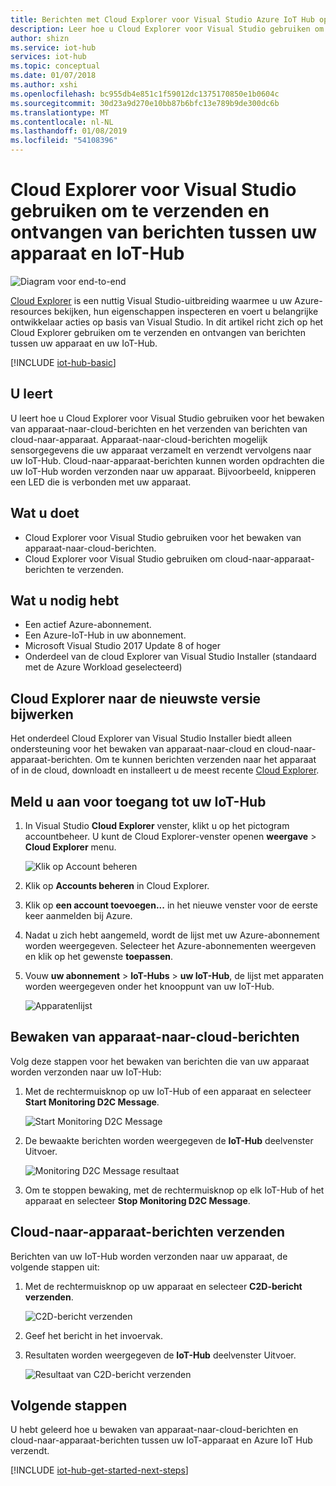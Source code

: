 ```yaml
---
title: Berichten met Cloud Explorer voor Visual Studio Azure IoT Hub op cloudapparaten beheren | Microsoft Docs
description: Leer hoe u Cloud Explorer voor Visual Studio gebruiken om te controleren van apparaat naar cloud-berichten en cloud naar apparaat-berichten in Azure IoT Hub verzenden.
author: shizn
ms.service: iot-hub
services: iot-hub
ms.topic: conceptual
ms.date: 01/07/2018
ms.author: xshi
ms.openlocfilehash: bc955db4e851c1f59012dc1375170850e1b0604c
ms.sourcegitcommit: 30d23a9d270e10bb87b6bfc13e789b9de300dc6b
ms.translationtype: MT
ms.contentlocale: nl-NL
ms.lasthandoff: 01/08/2019
ms.locfileid: "54108396"
---
```

# <a name="use-cloud-explorer-for-visual-studio-to-send-and-receive-messages-between-your-device-and-iot-hub"></a>Cloud Explorer voor Visual Studio gebruiken om te verzenden en ontvangen van berichten tussen uw apparaat en IoT-Hub

![Diagram voor end-to-end](media/iot-hub-get-started-e2e-diagram/2.png)

[Cloud Explorer](https://marketplace.visualstudio.com/items?itemName=ms-azuretools.CloudExplorerForVS) is een nuttig Visual Studio-uitbreiding waarmee u uw Azure-resources bekijken, hun eigenschappen inspecteren en voert u belangrijke ontwikkelaar acties op basis van Visual Studio. In dit artikel richt zich op het Cloud Explorer gebruiken om te verzenden en ontvangen van berichten tussen uw apparaat en uw IoT-Hub.

[!INCLUDE [iot-hub-basic](../../includes/iot-hub-basic-partial.md)]

## <a name="what-you-will-learn"></a>U leert

U leert hoe u Cloud Explorer voor Visual Studio gebruiken voor het bewaken van apparaat-naar-cloud-berichten en het verzenden van berichten van cloud-naar-apparaat. Apparaat-naar-cloud-berichten mogelijk sensorgegevens die uw apparaat verzamelt en verzendt vervolgens naar uw IoT-Hub. Cloud-naar-apparaat-berichten kunnen worden opdrachten die uw IoT-Hub worden verzonden naar uw apparaat. Bijvoorbeeld, knipperen een LED die is verbonden met uw apparaat.

## <a name="what-you-will-do"></a>Wat u doet

- Cloud Explorer voor Visual Studio gebruiken voor het bewaken van apparaat-naar-cloud-berichten.
- Cloud Explorer voor Visual Studio gebruiken om cloud-naar-apparaat-berichten te verzenden.

## <a name="what-you-need"></a>Wat u nodig hebt

- Een actief Azure-abonnement.
- Een Azure-IoT-Hub in uw abonnement.
- Microsoft Visual Studio 2017 Update 8 of hoger
- Onderdeel van de cloud Explorer van Visual Studio Installer (standaard met de Azure Workload geselecteerd)

## <a name="update-cloud-explorer-to-latest-version"></a>Cloud Explorer naar de nieuwste versie bijwerken

Het onderdeel Cloud Explorer van Visual Studio Installer biedt alleen ondersteuning voor het bewaken van apparaat-naar-cloud en cloud-naar-apparaat-berichten. Om te kunnen berichten verzenden naar het apparaat of in de cloud, downloadt en installeert u de meest recente [Cloud Explorer](https://marketplace.visualstudio.com/items?itemName=ms-azuretools.CloudExplorerForVS).

## <a name="sign-in-to-access-your-iot-hub"></a>Meld u aan voor toegang tot uw IoT-Hub

1. In Visual Studio **Cloud Explorer** venster, klikt u op het pictogram accountbeheer. U kunt de Cloud Explorer-venster openen **weergave** > **Cloud Explorer** menu.

    ![Klik op Account beheren](media/iot-hub-visual-studio-cloud-device-messaging/click-account-management.png)

1. Klik op **Accounts beheren** in Cloud Explorer.
1. Klik op **een account toevoegen...**  in het nieuwe venster voor de eerste keer aanmelden bij Azure.
1. Nadat u zich hebt aangemeld, wordt de lijst met uw Azure-abonnement worden weergegeven. Selecteer het Azure-abonnementen weergeven en klik op het gewenste **toepassen**.
1. Vouw **uw abonnement** > **IoT-Hubs** > **uw IoT-Hub**, de lijst met apparaten worden weergegeven onder het knooppunt van uw IoT-Hub.

    ![Apparatenlijst](media/iot-hub-visual-studio-cloud-device-messaging/device-list.png)

## <a name="monitor-device-to-cloud-messages"></a>Bewaken van apparaat-naar-cloud-berichten

Volg deze stappen voor het bewaken van berichten die van uw apparaat worden verzonden naar uw IoT-Hub:

1. Met de rechtermuisknop op uw IoT-Hub of een apparaat en selecteer **Start Monitoring D2C Message**.

    ![Start Monitoring D2C Message](media/iot-hub-visual-studio-cloud-device-messaging/start-monitoring-d2c-message.png)

1. De bewaakte berichten worden weergegeven de **IoT-Hub** deelvenster Uitvoer.

    ![Monitoring D2C Message resultaat](media/iot-hub-visual-studio-cloud-device-messaging/monitor-d2c-message-result.png)

1. Om te stoppen bewaking, met de rechtermuisknop op elk IoT-Hub of het apparaat en selecteer **Stop Monitoring D2C Message**.

## <a name="send-cloud-to-device-messages"></a>Cloud-naar-apparaat-berichten verzenden

Berichten van uw IoT-Hub worden verzonden naar uw apparaat, de volgende stappen uit:

1. Met de rechtermuisknop op uw apparaat en selecteer **C2D-bericht verzenden**.

    ![C2D-bericht verzenden](media/iot-hub-visual-studio-cloud-device-messaging/send-c2d-message.png)

1. Geef het bericht in het invoervak.
1. Resultaten worden weergegeven de **IoT-Hub** deelvenster Uitvoer.

    ![Resultaat van C2D-bericht verzenden](media/iot-hub-visual-studio-cloud-device-messaging/send-c2d-message-result.png)

## <a name="next-steps"></a>Volgende stappen

U hebt geleerd hoe u bewaken van apparaat-naar-cloud-berichten en cloud-naar-apparaat-berichten tussen uw IoT-apparaat en Azure IoT Hub verzendt.

[!INCLUDE [iot-hub-get-started-next-steps](../../includes/iot-hub-get-started-next-steps.md)]